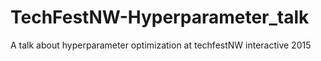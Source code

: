 # TechFestNW-Hyperparameter_talk
A talk about hyperparameter optimization at techfestNW interactive 2015

